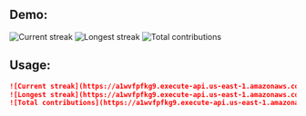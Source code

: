 ## Demo:

![Current streak](https://a1wvfpfkg9.execute-api.us-east-1.amazonaws.com/Prod/current-streak/msemitkin)
![Longest streak](https://a1wvfpfkg9.execute-api.us-east-1.amazonaws.com/Prod/longest-streak/msemitkin)
![Total contributions](https://a1wvfpfkg9.execute-api.us-east-1.amazonaws.com/Prod/total-contributions/msemitkin)

## Usage:
```markdown
![Current streak](https://a1wvfpfkg9.execute-api.us-east-1.amazonaws.com/Prod/current-streak/{username})
![Longest streak](https://a1wvfpfkg9.execute-api.us-east-1.amazonaws.com/Prod/longest-streak/{username})
![Total contributions](https://a1wvfpfkg9.execute-api.us-east-1.amazonaws.com/Prod/total-contributions/{username})
```
